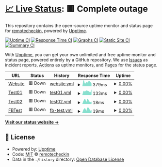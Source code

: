 # [📈 Live Status](https://remotecheckin.github.io/monitor): <!--live status--> **🟥 Complete outage**

This repository contains the open-source uptime monitor and status page for [remotecheckin](https://remotecheckin.github.io/monitor), powered by [Upptime](https://github.com/upptime/upptime).

[![Uptime CI](https://github.com/remotecheckin/monitor/workflows/Uptime%20CI/badge.svg)](https://github.com/remotecheckin/monitor/actions?query=workflow%3A%22Uptime+CI%22)
[![Response Time CI](https://github.com/remotecheckin/monitor/workflows/Response%20Time%20CI/badge.svg)](https://github.com/remotecheckin/monitor/actions?query=workflow%3A%22Response+Time+CI%22)
[![Graphs CI](https://github.com/remotecheckin/monitor/workflows/Graphs%20CI/badge.svg)](https://github.com/remotecheckin/monitor/actions?query=workflow%3A%22Graphs+CI%22)
[![Static Site CI](https://github.com/remotecheckin/monitor/workflows/Static%20Site%20CI/badge.svg)](https://github.com/remotecheckin/monitor/actions?query=workflow%3A%22Static+Site+CI%22)
[![Summary CI](https://github.com/remotecheckin/monitor/workflows/Summary%20CI/badge.svg)](https://github.com/remotecheckin/monitor/actions?query=workflow%3A%22Summary+CI%22)

With [Upptime](https://upptime.js.org), you can get your own unlimited and free uptime monitor and status page, powered entirely by a GitHub repository. We use [Issues](https://github.com/remotecheckin/monitor/issues) as incident reports, [Actions](https://github.com/remotecheckin/monitor/actions) as uptime monitors, and [Pages](https://remotecheckin.github.io/monitor) for the status page.

<!--start: status pages-->
<!-- This summary is generated by Upptime (https://github.com/upptime/upptime) -->
<!-- Do not edit this manually, your changes will be overwritten -->
<!-- prettier-ignore -->
| URL | Status | History | Response Time | Uptime |
| --- | ------ | ------- | ------------- | ------ |
| <img alt="" src="https://icons.duckduckgo.com/ip3/www.remotecheckin.co.uk.ico" height="13"> [Website](https://www.remotecheckin.co.uk) | 🟥 Down | [website.yml](https://github.com/remotecheckin/monitor/commits/HEAD/history/website.yml) | <details><summary><img alt="Response time graph" src="./graphs/website/response-time-week.png" height="20"> 379ms</summary><br><a href="https://monitor.remotecheckin.co.uk/history/website"><img alt="Response time 318" src="https://img.shields.io/endpoint?url=https%3A%2F%2Fraw.githubusercontent.com%2Fremotecheckin%2Fmonitor%2FHEAD%2Fapi%2Fwebsite%2Fresponse-time.json"></a><br><a href="https://monitor.remotecheckin.co.uk/history/website"><img alt="24-hour response time 487" src="https://img.shields.io/endpoint?url=https%3A%2F%2Fraw.githubusercontent.com%2Fremotecheckin%2Fmonitor%2FHEAD%2Fapi%2Fwebsite%2Fresponse-time-day.json"></a><br><a href="https://monitor.remotecheckin.co.uk/history/website"><img alt="7-day response time 379" src="https://img.shields.io/endpoint?url=https%3A%2F%2Fraw.githubusercontent.com%2Fremotecheckin%2Fmonitor%2FHEAD%2Fapi%2Fwebsite%2Fresponse-time-week.json"></a><br><a href="https://monitor.remotecheckin.co.uk/history/website"><img alt="30-day response time 371" src="https://img.shields.io/endpoint?url=https%3A%2F%2Fraw.githubusercontent.com%2Fremotecheckin%2Fmonitor%2FHEAD%2Fapi%2Fwebsite%2Fresponse-time-month.json"></a><br><a href="https://monitor.remotecheckin.co.uk/history/website"><img alt="1-year response time 320" src="https://img.shields.io/endpoint?url=https%3A%2F%2Fraw.githubusercontent.com%2Fremotecheckin%2Fmonitor%2FHEAD%2Fapi%2Fwebsite%2Fresponse-time-year.json"></a></details> | <details><summary><a href="https://monitor.remotecheckin.co.uk/history/website">0.00%</a></summary><a href="https://monitor.remotecheckin.co.uk/history/website"><img alt="All-time uptime 69.46%" src="https://img.shields.io/endpoint?url=https%3A%2F%2Fraw.githubusercontent.com%2Fremotecheckin%2Fmonitor%2FHEAD%2Fapi%2Fwebsite%2Fuptime.json"></a><br><a href="https://monitor.remotecheckin.co.uk/history/website"><img alt="24-hour uptime 0.00%" src="https://img.shields.io/endpoint?url=https%3A%2F%2Fraw.githubusercontent.com%2Fremotecheckin%2Fmonitor%2FHEAD%2Fapi%2Fwebsite%2Fuptime-day.json"></a><br><a href="https://monitor.remotecheckin.co.uk/history/website"><img alt="7-day uptime 0.00%" src="https://img.shields.io/endpoint?url=https%3A%2F%2Fraw.githubusercontent.com%2Fremotecheckin%2Fmonitor%2FHEAD%2Fapi%2Fwebsite%2Fuptime-week.json"></a><br><a href="https://monitor.remotecheckin.co.uk/history/website"><img alt="30-day uptime 0.00%" src="https://img.shields.io/endpoint?url=https%3A%2F%2Fraw.githubusercontent.com%2Fremotecheckin%2Fmonitor%2FHEAD%2Fapi%2Fwebsite%2Fuptime-month.json"></a><br><a href="https://monitor.remotecheckin.co.uk/history/website"><img alt="1-year uptime 14.95%" src="https://img.shields.io/endpoint?url=https%3A%2F%2Fraw.githubusercontent.com%2Fremotecheckin%2Fmonitor%2FHEAD%2Fapi%2Fwebsite%2Fuptime-year.json"></a></details>
| <img alt="" src="https://icons.duckduckgo.com/ip3/app.remotecheckin.co.uk.ico" height="13"> [Test01](https://app.remotecheckin.co.uk/Check_in?SiteID=Test01) | 🟥 Down | [test01.yml](https://github.com/remotecheckin/monitor/commits/HEAD/history/test01.yml) | <details><summary><img alt="Response time graph" src="./graphs/test01/response-time-week.png" height="20"> 133ms</summary><br><a href="https://monitor.remotecheckin.co.uk/history/test01"><img alt="Response time 399" src="https://img.shields.io/endpoint?url=https%3A%2F%2Fraw.githubusercontent.com%2Fremotecheckin%2Fmonitor%2FHEAD%2Fapi%2Ftest01%2Fresponse-time.json"></a><br><a href="https://monitor.remotecheckin.co.uk/history/test01"><img alt="24-hour response time 148" src="https://img.shields.io/endpoint?url=https%3A%2F%2Fraw.githubusercontent.com%2Fremotecheckin%2Fmonitor%2FHEAD%2Fapi%2Ftest01%2Fresponse-time-day.json"></a><br><a href="https://monitor.remotecheckin.co.uk/history/test01"><img alt="7-day response time 133" src="https://img.shields.io/endpoint?url=https%3A%2F%2Fraw.githubusercontent.com%2Fremotecheckin%2Fmonitor%2FHEAD%2Fapi%2Ftest01%2Fresponse-time-week.json"></a><br><a href="https://monitor.remotecheckin.co.uk/history/test01"><img alt="30-day response time 148" src="https://img.shields.io/endpoint?url=https%3A%2F%2Fraw.githubusercontent.com%2Fremotecheckin%2Fmonitor%2FHEAD%2Fapi%2Ftest01%2Fresponse-time-month.json"></a><br><a href="https://monitor.remotecheckin.co.uk/history/test01"><img alt="1-year response time 310" src="https://img.shields.io/endpoint?url=https%3A%2F%2Fraw.githubusercontent.com%2Fremotecheckin%2Fmonitor%2FHEAD%2Fapi%2Ftest01%2Fresponse-time-year.json"></a></details> | <details><summary><a href="https://monitor.remotecheckin.co.uk/history/test01">0.00%</a></summary><a href="https://monitor.remotecheckin.co.uk/history/test01"><img alt="All-time uptime 0.46%" src="https://img.shields.io/endpoint?url=https%3A%2F%2Fraw.githubusercontent.com%2Fremotecheckin%2Fmonitor%2FHEAD%2Fapi%2Ftest01%2Fuptime.json"></a><br><a href="https://monitor.remotecheckin.co.uk/history/test01"><img alt="24-hour uptime 0.00%" src="https://img.shields.io/endpoint?url=https%3A%2F%2Fraw.githubusercontent.com%2Fremotecheckin%2Fmonitor%2FHEAD%2Fapi%2Ftest01%2Fuptime-day.json"></a><br><a href="https://monitor.remotecheckin.co.uk/history/test01"><img alt="7-day uptime 0.00%" src="https://img.shields.io/endpoint?url=https%3A%2F%2Fraw.githubusercontent.com%2Fremotecheckin%2Fmonitor%2FHEAD%2Fapi%2Ftest01%2Fuptime-week.json"></a><br><a href="https://monitor.remotecheckin.co.uk/history/test01"><img alt="30-day uptime 0.00%" src="https://img.shields.io/endpoint?url=https%3A%2F%2Fraw.githubusercontent.com%2Fremotecheckin%2Fmonitor%2FHEAD%2Fapi%2Ftest01%2Fuptime-month.json"></a><br><a href="https://monitor.remotecheckin.co.uk/history/test01"><img alt="1-year uptime 1.23%" src="https://img.shields.io/endpoint?url=https%3A%2F%2Fraw.githubusercontent.com%2Fremotecheckin%2Fmonitor%2FHEAD%2Fapi%2Ftest01%2Fuptime-year.json"></a></details>
| <img alt="" src="https://icons.duckduckgo.com/ip3/app.remotecheckin.co.uk.ico" height="13"> [Test02](https://app.remotecheckin.co.uk/Check_in?SiteID=Test02) | 🟥 Down | [test02.yml](https://github.com/remotecheckin/monitor/commits/HEAD/history/test02.yml) | <details><summary><img alt="Response time graph" src="./graphs/test02/response-time-week.png" height="20"> 18ms</summary><br><a href="https://monitor.remotecheckin.co.uk/history/test02"><img alt="Response time 77" src="https://img.shields.io/endpoint?url=https%3A%2F%2Fraw.githubusercontent.com%2Fremotecheckin%2Fmonitor%2FHEAD%2Fapi%2Ftest02%2Fresponse-time.json"></a><br><a href="https://monitor.remotecheckin.co.uk/history/test02"><img alt="24-hour response time 26" src="https://img.shields.io/endpoint?url=https%3A%2F%2Fraw.githubusercontent.com%2Fremotecheckin%2Fmonitor%2FHEAD%2Fapi%2Ftest02%2Fresponse-time-day.json"></a><br><a href="https://monitor.remotecheckin.co.uk/history/test02"><img alt="7-day response time 18" src="https://img.shields.io/endpoint?url=https%3A%2F%2Fraw.githubusercontent.com%2Fremotecheckin%2Fmonitor%2FHEAD%2Fapi%2Ftest02%2Fresponse-time-week.json"></a><br><a href="https://monitor.remotecheckin.co.uk/history/test02"><img alt="30-day response time 18" src="https://img.shields.io/endpoint?url=https%3A%2F%2Fraw.githubusercontent.com%2Fremotecheckin%2Fmonitor%2FHEAD%2Fapi%2Ftest02%2Fresponse-time-month.json"></a><br><a href="https://monitor.remotecheckin.co.uk/history/test02"><img alt="1-year response time 51" src="https://img.shields.io/endpoint?url=https%3A%2F%2Fraw.githubusercontent.com%2Fremotecheckin%2Fmonitor%2FHEAD%2Fapi%2Ftest02%2Fresponse-time-year.json"></a></details> | <details><summary><a href="https://monitor.remotecheckin.co.uk/history/test02">0.00%</a></summary><a href="https://monitor.remotecheckin.co.uk/history/test02"><img alt="All-time uptime 0.44%" src="https://img.shields.io/endpoint?url=https%3A%2F%2Fraw.githubusercontent.com%2Fremotecheckin%2Fmonitor%2FHEAD%2Fapi%2Ftest02%2Fuptime.json"></a><br><a href="https://monitor.remotecheckin.co.uk/history/test02"><img alt="24-hour uptime 0.00%" src="https://img.shields.io/endpoint?url=https%3A%2F%2Fraw.githubusercontent.com%2Fremotecheckin%2Fmonitor%2FHEAD%2Fapi%2Ftest02%2Fuptime-day.json"></a><br><a href="https://monitor.remotecheckin.co.uk/history/test02"><img alt="7-day uptime 0.00%" src="https://img.shields.io/endpoint?url=https%3A%2F%2Fraw.githubusercontent.com%2Fremotecheckin%2Fmonitor%2FHEAD%2Fapi%2Ftest02%2Fuptime-week.json"></a><br><a href="https://monitor.remotecheckin.co.uk/history/test02"><img alt="30-day uptime 0.00%" src="https://img.shields.io/endpoint?url=https%3A%2F%2Fraw.githubusercontent.com%2Fremotecheckin%2Fmonitor%2FHEAD%2Fapi%2Ftest02%2Fuptime-month.json"></a><br><a href="https://monitor.remotecheckin.co.uk/history/test02"><img alt="1-year uptime 1.23%" src="https://img.shields.io/endpoint?url=https%3A%2F%2Fraw.githubusercontent.com%2Fremotecheckin%2Fmonitor%2FHEAD%2Fapi%2Ftest02%2Fuptime-year.json"></a></details>
| <img alt="" src="https://icons.duckduckgo.com/ip3/app.remotecheckin.co.uk.ico" height="13"> [FBTest](https://app.remotecheckin.co.uk/Check_in?SiteID=FBTest) | 🟥 Down | [fb-test.yml](https://github.com/remotecheckin/monitor/commits/HEAD/history/fb-test.yml) | <details><summary><img alt="Response time graph" src="./graphs/fb-test/response-time-week.png" height="20"> 19ms</summary><br><a href="https://monitor.remotecheckin.co.uk/history/fb-test"><img alt="Response time 70" src="https://img.shields.io/endpoint?url=https%3A%2F%2Fraw.githubusercontent.com%2Fremotecheckin%2Fmonitor%2FHEAD%2Fapi%2Ffb-test%2Fresponse-time.json"></a><br><a href="https://monitor.remotecheckin.co.uk/history/fb-test"><img alt="24-hour response time 26" src="https://img.shields.io/endpoint?url=https%3A%2F%2Fraw.githubusercontent.com%2Fremotecheckin%2Fmonitor%2FHEAD%2Fapi%2Ffb-test%2Fresponse-time-day.json"></a><br><a href="https://monitor.remotecheckin.co.uk/history/fb-test"><img alt="7-day response time 19" src="https://img.shields.io/endpoint?url=https%3A%2F%2Fraw.githubusercontent.com%2Fremotecheckin%2Fmonitor%2FHEAD%2Fapi%2Ffb-test%2Fresponse-time-week.json"></a><br><a href="https://monitor.remotecheckin.co.uk/history/fb-test"><img alt="30-day response time 17" src="https://img.shields.io/endpoint?url=https%3A%2F%2Fraw.githubusercontent.com%2Fremotecheckin%2Fmonitor%2FHEAD%2Fapi%2Ffb-test%2Fresponse-time-month.json"></a><br><a href="https://monitor.remotecheckin.co.uk/history/fb-test"><img alt="1-year response time 49" src="https://img.shields.io/endpoint?url=https%3A%2F%2Fraw.githubusercontent.com%2Fremotecheckin%2Fmonitor%2FHEAD%2Fapi%2Ffb-test%2Fresponse-time-year.json"></a></details> | <details><summary><a href="https://monitor.remotecheckin.co.uk/history/fb-test">0.00%</a></summary><a href="https://monitor.remotecheckin.co.uk/history/fb-test"><img alt="All-time uptime 0.45%" src="https://img.shields.io/endpoint?url=https%3A%2F%2Fraw.githubusercontent.com%2Fremotecheckin%2Fmonitor%2FHEAD%2Fapi%2Ffb-test%2Fuptime.json"></a><br><a href="https://monitor.remotecheckin.co.uk/history/fb-test"><img alt="24-hour uptime 0.00%" src="https://img.shields.io/endpoint?url=https%3A%2F%2Fraw.githubusercontent.com%2Fremotecheckin%2Fmonitor%2FHEAD%2Fapi%2Ffb-test%2Fuptime-day.json"></a><br><a href="https://monitor.remotecheckin.co.uk/history/fb-test"><img alt="7-day uptime 0.00%" src="https://img.shields.io/endpoint?url=https%3A%2F%2Fraw.githubusercontent.com%2Fremotecheckin%2Fmonitor%2FHEAD%2Fapi%2Ffb-test%2Fuptime-week.json"></a><br><a href="https://monitor.remotecheckin.co.uk/history/fb-test"><img alt="30-day uptime 0.00%" src="https://img.shields.io/endpoint?url=https%3A%2F%2Fraw.githubusercontent.com%2Fremotecheckin%2Fmonitor%2FHEAD%2Fapi%2Ffb-test%2Fuptime-month.json"></a><br><a href="https://monitor.remotecheckin.co.uk/history/fb-test"><img alt="1-year uptime 1.23%" src="https://img.shields.io/endpoint?url=https%3A%2F%2Fraw.githubusercontent.com%2Fremotecheckin%2Fmonitor%2FHEAD%2Fapi%2Ffb-test%2Fuptime-year.json"></a></details>

<!--end: status pages-->

[**Visit our status website →**](https://remotecheckin.github.io/monitor)

## 📄 License

- Powered by: [Upptime](https://github.com/upptime/upptime)
- Code: [MIT](./LICENSE) © [remotecheckin](https://remotecheckin.github.io/monitor)
- Data in the `./history` directory: [Open Database License](https://opendatacommons.org/licenses/odbl/1-0/)
